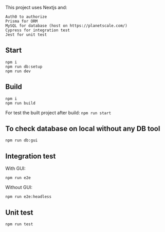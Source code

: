 This project uses Nextjs and:

```
Auth0 to authorize
Prisma for ORM
MySQL for database (host on https://planetscale.com/)
Cypress for integration test
Jest for unit test
```

## Start

```
npm i
npm run db:setup
npm run dev
```

## Build

```
npm i
npm run build
```

For test the built project after build: `npm run start`

## To check database on local without any DB tool

```
npm run db:gui
```

## Integration test

With GUI:

```
npm run e2e
```

Without GUI:

```
npm run e2e:headless
```

## Unit test

```
npm run test
```

